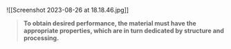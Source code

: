 ![[Screenshot 2023-08-26 at 18.18.46.jpg]]

> **To obtain desired performance, the material must have the appropriate properties, which are in turn dedicated by structure and processing.**